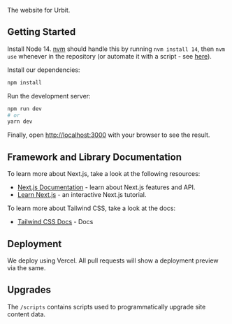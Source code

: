The website for Urbit.

## Getting Started

Install Node 14. [nvm](https://github.com/nvm-sh/nvm) should handle this by running `nvm install 14`, then `nvm use` whenever in the repository (or automate it with a script - see [here](https://github.com/nvm-sh/nvm#deeper-shell-integration)).

Install our dependencies:

```bash
npm install
```

Run the development server:

```bash
npm run dev
# or
yarn dev
```

Finally, open [http://localhost:3000](http://localhost:3000) with your browser to see the result.

## Framework and Library Documentation

To learn more about Next.js, take a look at the following resources:

- [Next.js Documentation](https://nextjs.org/docs) - learn about Next.js features and API.
- [Learn Next.js](https://nextjs.org/learn) - an interactive Next.js tutorial.

To learn more about Tailwind CSS, take a look at the docs:

- [Tailwind CSS Docs](https://tailwindcss.com/docs) - Docs

## Deployment

We deploy using Vercel. All pull requests will show a deployment preview via the same.

## Upgrades

The `/scripts` contains scripts used to programmatically upgrade site content data.
